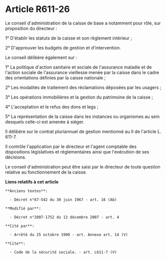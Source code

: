 # Article R611-26

Le conseil d'administration de la caisse de base a notamment pour rôle, sur proposition du directeur : 

1° D'établir les statuts de la caisse et son règlement intérieur ; 

2° D'approuver les budgets de gestion et d'intervention. 

Le conseil délibère également sur : 

1° La politique d'action sanitaire et sociale de l'assurance maladie et de l'action sociale de l'assurance vieillesse menée
par la caisse dans le cadre des orientations définies par la caisse nationale ; 

2° Les modalités de traitement des réclamations déposées par les usagers ; 

3° Les opérations immobilières et la gestion du patrimoine de la caisse ; 

4° L'acceptation et le refus des dons et legs ; 

5° La représentation de la caisse dans les instances ou organismes au sein desquels celle-ci est amenée à siéger. 

Il délibère sur le contrat pluriannuel de gestion mentionné au II de l'article L. 611-7. 

Il contrôle l'application par le directeur et l'agent comptable des dispositions législatives et réglementaires ainsi que
l'exécution de ses décisions. 

Le conseil d'administration peut être saisi par le directeur de toute question relative au fonctionnement de la caisse.

**Liens relatifs à cet article**

	**Anciens textes**:

	  - Décret n°67-542 du 30 juin 1967 - art. 16 (Ab)

	**Modifié par**:

	  - Décret n°2007-1752 du 13 décembre 2007 - art. 4

	**Cité par**:

	  - Arrêté du 25 octobre 1990 - art. Annexe art. 14 (V)

	**Cite**:

	  - Code de la sécurité sociale. - art. L611-7 (V)
